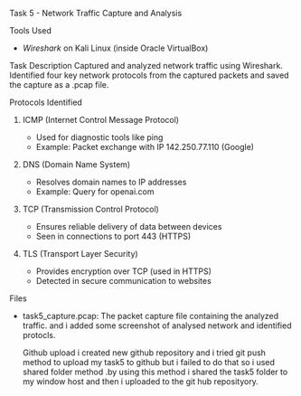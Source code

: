  Task 5 - Network Traffic Capture and Analysis

 Tools Used
- *Wireshark* on Kali Linux (inside Oracle VirtualBox)

Task Description
Captured and analyzed network traffic using Wireshark. Identified four key network protocols from the captured packets and saved the capture as a .pcap file.

 Protocols Identified

1. ICMP (Internet Control Message Protocol)
   - Used for diagnostic tools like ping
   - Example: Packet exchange with IP 142.250.77.110 (Google)

2. DNS (Domain Name System)
   - Resolves domain names to IP addresses
   - Example: Query for openai.com

3. TCP (Transmission Control Protocol)
   - Ensures reliable delivery of data between devices
   - Seen in connections to port 443 (HTTPS)

4. TLS (Transport Layer Security)
   - Provides encryption over TCP (used in HTTPS)
   - Detected in secure communication to websites

 Files
- task5_capture.pcap: The packet capture file containing the analyzed traffic.
  and i added some screenshot of analysed network and identified protocls.

  Github upload
i created new github repository and i tried git push method to upload my task5 to github but i failed 
to do that so i used shared folder method .by using this method i shared the task5 folder to my window host and then i uploaded to the git hub reposityory.



